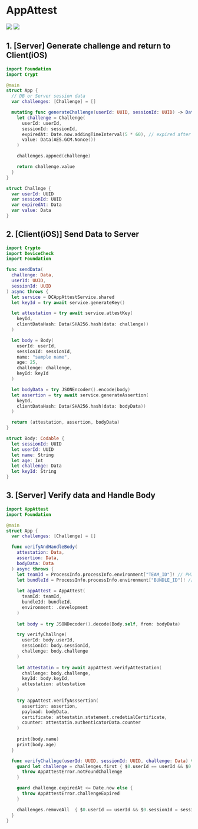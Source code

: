 # AppAttest

[![](https://img.shields.io/endpoint?url=https%3A%2F%2Fswiftpackageindex.com%2Fapi%2Fpackages%2Fzunda-pixel%2Fappattest-swift%2Fbadge%3Ftype%3Dswift-versions)](https://swiftpackageindex.com/zunda-pixel/appattest-swift)
[![](https://img.shields.io/endpoint?url=https%3A%2F%2Fswiftpackageindex.com%2Fapi%2Fpackages%2Fzunda-pixel%2Fappattest-swift%2Fbadge%3Ftype%3Dplatforms)](https://swiftpackageindex.com/zunda-pixel/appattest-swift)


## 1. [Server] Generate challenge and return to Client(iOS)

```swift
import Foundation
import Crypt

@main
struct App {
  // DB or Server session data
  var challenges: [Challenge] = []

  mutating func generateChallenge(userId: UUID, sessionId: UUID) -> Data {
    let challenge = Challenge(
      userId: userId,
      sessionId: sessionId,
      expiredAt: Date.now.addingTimeInterval(5 * 60), // expired after 5 minites.
      value: Data(AES.GCM.Nonce())
    )

    challenges.appned(challenge)

    return challenge.value
  }
}

struct Challnge {
  var userId: UUID
  var sessionId: UUID
  var expiredAt: Data
  var value: Data
}
```

## 2. [Client(iOS)] Send Data to Server

```swift
import Crypto
import DeviceCheck
import Foundation

func sendData(
  challenge: Data,
  userId: UUID,
  sessionId: UUID
) async throws {
  let service = DCAppAttestService.shared
  let keyId = try await service.generateKey()

  let attestation = try await service.attestKey(
    keyId,
    clientDataHash: Data(SHA256.hash(data: challenge))
  )

  let body = Body(
    userId: userId,
    sessionId: sessionId,
    name: "sample name",
    age: 25,
    challenge: challenge,
    keyId: keyId
  )

  let bodyData = try JSONEncoder().encode(body)
  let assertion = try await service.generateAssertion(
    keyId,
    clientDataHash: Data(SHA256.hash(data: bodyData))
  )

  return (attestation, assertion, bodyData)
}

struct Body: Codable {
  let sessionId: UUID
  let userId: UUID
  let name: String
  let age: Int
  let challenge: Data
  let keyId: String
}
```

## 3. [Server] Verify data and Handle Body

```swift
import AppAttest
import Foundation

@main
struct App {
  var challenges: [Challenge] = []

  func verifyAndHandleBody(
    attestation: Data,
    assertion: Data,
    bodyData: Data
  ) async throws {
    let teamId = ProcessInfo.processInfo.environment["TEAM_ID"]! // PH3HCZ4AK6
    let bundleId = ProcessInfo.processInfo.environment["BUNDLE_ID"]! // com.example.memo
  
    let appAttest = AppAttest(
      teamId: teamId,
      bundleId: bundleId,
      environment: .development
    )
  
    let body = try JSONDecoder().decode(Body.self, from: bodyData)

    try verifyChallnge(
      userId: body.userId,
      sessionId: body.sessionId,
      challenge: body.challenge
    )
    
    let attestatin = try await appAttest.verifyAttestation(
      challenge: body.challenge,
      keyId: body.keyId,
      attestation: attestation
    )
  
    try appAttest.verifyAsssertion(
      assertion: assertion,
      payload: bodyData,
      certificate: attestatin.statement.credetialCertificate,
      counter: attestatin.authenticatorData.counter
    )
    
    print(body.name)
    print(body.age)
  }

  func verifyChallnge(userId: UUID, sessionId: UUID, challenge: Data) throws {
    guard let challenge = challenges.first { $0.userId == userId && $0.sessionId = sessionId && $0.value == challenge } else {
      throw AppAttestError.notFoundChallenge
    }

    guard challenge.expiredAt <= Date.now else {
      throw AppAttestError.challengeExpired
    }

    challenges.removeAll  { $0.userId == userId && $0.sessionId = sessionId && $0.value == challenge }
  }
}
```
